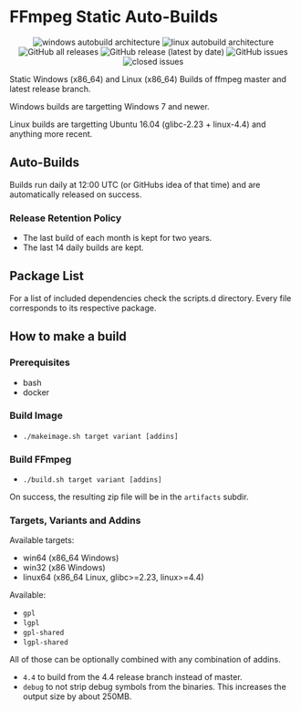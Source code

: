# FFmpeg Static Auto-Builds
<div align=center>

![windows autobuild architecture](https://img.shields.io/badge/Architecture-Windows%20x86__64-blue?logo=windows&style=for-the-badge) ![linux autobuild architecture](https://img.shields.io/badge/Architecture-Linux%20x86__64-blue?logo=linux&style=for-the-badge) ![GitHub all releases](https://img.shields.io/github/downloads/BtbN/FFmpeg-Builds/total?style=for-the-badge) ![GitHub release (latest by date)](https://img.shields.io/github/v/release/BtbN/FFmpeg-Builds?style=for-the-badge&color=ff0066) ![GitHub issues](https://img.shields.io/github/issues/BtbN/FFmpeg-Builds?style=for-the-badge&color=red) ![closed issues](https://img.shields.io/github/issues-closed/BtbN/FFmpeg-Builds?style=for-the-badge)

</div>
Static Windows (x86_64) and Linux (x86_64) Builds of ffmpeg master and latest release branch.

Windows builds are targetting Windows 7 and newer.

Linux builds are targetting Ubuntu 16.04 (glibc-2.23 + linux-4.4) and anything more recent.

## Auto-Builds

Builds run daily at 12:00 UTC (or GitHubs idea of that time) and are automatically released on success.

### Release Retention Policy

- The last build of each month is kept for two years.
- The last 14 daily builds are kept.

## Package List

For a list of included dependencies check the scripts.d directory.
Every file corresponds to its respective package.

## How to make a build

### Prerequisites

* bash
* docker

### Build Image

* `./makeimage.sh target variant [addins]`

### Build FFmpeg

* `./build.sh target variant [addins]`

On success, the resulting zip file will be in the `artifacts` subdir.

### Targets, Variants and Addins

Available targets:
* win64 (x86_64 Windows)
* win32 (x86 Windows)
* linux64 (x86_64 Linux, glibc>=2.23, linux>=4.4)

Available:
* `gpl`
* `lgpl`
* `gpl-shared`
* `lgpl-shared`

All of those can be optionally combined with any combination of addins.
* `4.4` to build from the 4.4 release branch instead of master.
* `debug` to not strip debug symbols from the binaries. This increases the output size by about 250MB.
